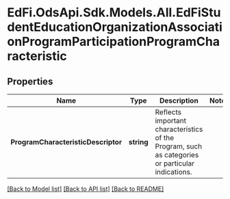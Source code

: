 # EdFi.OdsApi.Sdk.Models.All.EdFiStudentEducationOrganizationAssociationProgramParticipationProgramCharacteristic
## Properties

Name | Type | Description | Notes
------------ | ------------- | ------------- | -------------
**ProgramCharacteristicDescriptor** | **string** | Reflects important characteristics of the Program, such as categories or particular indications. | 

[[Back to Model list]](../README.md#documentation-for-models) [[Back to API list]](../README.md#documentation-for-api-endpoints) [[Back to README]](../README.md)

